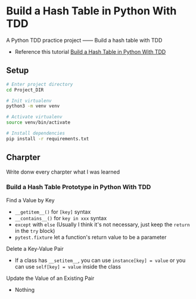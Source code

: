 # Build a Hash Table in Python With TDD

A Python TDD practice project —— Build a hash table with TDD

- Reference this tutorial [Build a Hash Table in Python With TDD](https://realpython.com/python-hash-table/)

## Setup

```bash
# Enter project directory
cd Project_DIR

# Init virtualenv
python3 -m venv venv

# Activate virtualenv
source venv/bin/activate

# Install dependencies
pip install -r requirements.txt
```

## Charpter

Write donw every charpter what I was learned


### Build a Hash Table Prototype in Python With TDD

Find a Value by Key

- `__getitem__()` for `[key]` syntax
- `__contains__()` for `key in xxx` syntax
- `except` with `else` (Usually I think it's not necessary, just keep the `return` in the `try` block)
- `pytest.fixture` let a function's return value to be a parameter

Delete a Key-Value Pair

- If a class has `__setitem__`, you can use `instance[key] = value`  or you can use `self[key] = value` inside the class

Update the Value of an Existing Pair

- Nothing

